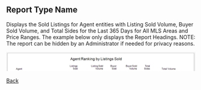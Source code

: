 ## Report Type Name

Displays the Sold Listings for Agent entities with Listing Sold Volume, Buyer Sold Volume, and Total Sides for the Last 365 Days for All MLS Areas and Price Ranges. The example below only displays the Report Headings.
NOTE: The report can be hidden by an Administrator if needed for privacy reasons.

![agent_rankings](../../images/reda_rpt_agent_rankings.PNG)

[Back](../Report/report-types.md)
